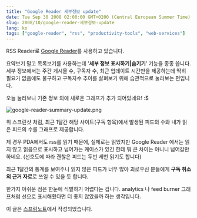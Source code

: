 ```yaml
---
title: "Google Reader 세부정보 update"
date: Tue Sep 30 2008 02:00:00 GMT+0200 (Central European Summer Time)
slug: 2008/10/google-reader-세부정보-update
lang: ko
tags: ["google-reader", "rss", "productivity-tools", "web-services"]
---
```


RSS Reader로 [Google Reader](http://reader.google.com/)를 사용하고 있습니다.

요약보기 말고 목록보기를 사용하는데 '**세부 정보 표시하기|숨기기**' 기능을 종종 씁니다. 세부 정보에서는 주간 게시물 수, 구독자 수, 최근 업데이트 시간만을 제공하는데 딱히 필요가 없음에도 불구하고 구독자수 추이를 살펴보기 위해 습관적으로 눌러보는 편입니다.

 

오늘 눌러보니 기존 정보 외에 새로운 그래프가 추가 되어있네요! :$

![google-reader-summary-update.png](http://rath.springnote.com/pages/2004784/attachments/902184)

 

위 스크린샷 처럼, 최근 1달간 해당 사이트(구독 항목)에서 발생된 피드의 수와 내가 읽은 피드의 수를 그래프로 제공합니다.

제 경우 PDA에서도 rss를 읽기 때문에, 실제로는 읽었지만 Google Reader 에서는 읽지 않고 읽음으로 표시하고 넘어가는 케이스가 있긴 한데 뭐 큰 차이는 아니니 넘어갈만 하네요. (선호도에 따라 괜찮은 피드는 두번 세번 읽기도 합니다)

 

최근 1달간의 통계를 보여주니 읽지 않은 피드가 너무 많아 괴로우신 분들에게 **구독 취소의 근거 자료**로 쓰일 수 있을 듯 합니다.

한가지 아쉬운 점은 한눈에 식별하기 어렵다는 겁니다. analytics 나 feed burner 그래프처럼 선으로 표시해줬다면 더 좋지 않았을까 하는 생각입니다.

 

이 글은 [스프링노트](http://rath.springnote.com/pages/2004784)에서 작성되었습니다.
